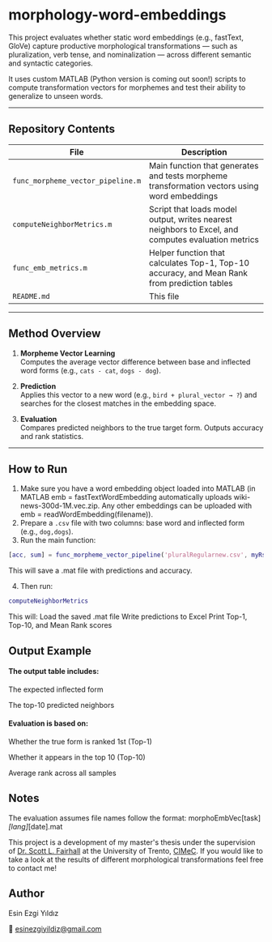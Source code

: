 # morphology-word-embeddings

This project evaluates whether static word embeddings (e.g., fastText, GloVe) capture productive morphological transformations — such as pluralization, verb tense, and nominalization — across different semantic and syntactic categories. 

It uses custom MATLAB (Python version is coming out soon!) scripts to compute transformation vectors for morphemes and test their ability to generalize to unseen words. 


---

## Repository Contents

| File | Description |
|------|-------------|
| `func_morpheme_vector_pipeline.m` | Main function that generates and tests morpheme transformation vectors using word embeddings |
| `computeNeighborMetrics.m` | Script that loads model output, writes nearest neighbors to Excel, and computes evaluation metrics |
| `func_emb_metrics.m` | Helper function that calculates Top-1, Top-10 accuracy, and Mean Rank from prediction tables |
| `README.md` | This file |

---

## Method Overview

1. **Morpheme Vector Learning**  
   Computes the average vector difference between base and inflected word forms (e.g., `cats - cat`, `dogs - dog`).

2. **Prediction**  
   Applies this vector to a new word (e.g., `bird + plural_vector → ?`) and searches for the closest matches in the embedding space.

3. **Evaluation**  
   Compares predicted neighbors to the true target form. Outputs accuracy and rank statistics.
---

## How to Run

1. Make sure you have a word embedding object loaded into MATLAB (in MATLAB emb = fastTextWordEmbedding automatically uploads wiki-news-300d-1M.vec.zip. Any other embeddings can be uploaded with emb = readWordEmbedding(filename)).
2. Prepare a `.csv` file with two columns: base word and inflected form (e.g., `dog,dogs`).
3. Run the main function:
```matlab
[acc, sum] = func_morpheme_vector_pipeline('pluralRegularnew.csv', myRs, emb);
```
This will save a .mat file with predictions and accuracy.  

4. Then run:
```matlab
computeNeighborMetrics
```
This will:
Load the saved .mat file
Write predictions to Excel
Print Top-1, Top-10, and Mean Rank scores

## Output Example
#### The output table includes:

The expected inflected form

The top-10 predicted neighbors

#### Evaluation is based on:

Whether the true form is ranked 1st (Top-1)

Whether it appears in the top 10 (Top-10)

Average rank across all samples

## Notes
The evaluation assumes file names follow the format: morphoEmbVec[task]_[lang]_[date].mat  

This project is a development of my master's thesis under the supervision of [Dr. Scott L. Fairhall](https://webapps.unitn.it/du/it/Persona/PER0053660/Curriculum) at the University of Trento, [CIMeC](https://www.cimec.unitn.it/). If you would like to take a look at the results of different morphological transformations feel free to contact me!

## Author
Esin Ezgi Yıldız  

📧 esinezgiyildiz@gmail.com
